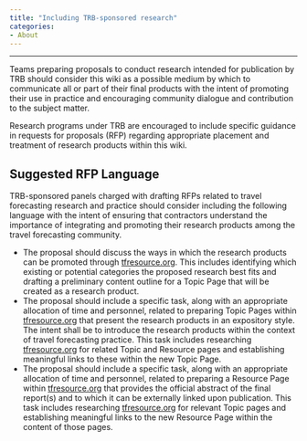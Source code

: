 ```yaml
---
title: "Including TRB-sponsored research"
categories:
- About
---
```


------------------------------------------------------------------------

Teams preparing proposals to conduct research intended for publication by TRB should consider this wiki as a possible medium by which to communicate all or part of their final products with the intent of promoting their use in practice and encouraging community dialogue and contribution to the subject matter.

Research programs under TRB are encouraged to include specific guidance in requests for proposals (RFP) regarding appropriate placement and treatment of research products within this wiki.

Suggested RFP Language
----------------------

TRB-sponsored panels charged with drafting RFPs related to travel forecasting research and practice should consider including the following language with the intent of ensuring that contractors understand the importance of integrating and promoting their research products among the travel forecasting community.

* The proposal should discuss the ways in which the research products can be promoted through [tfresource.org](http://tfresource.org). This includes identifying which existing or potential categories the proposed research best fits and drafting a preliminary content outline for a Topic Page that will be created as a research product.
* The proposal should include a specific task, along with an appropriate allocation of time and personnel, related to preparing Topic Pages within [tfresource.org](http://tfresource.org) that present the research products in an expository style. The intent shall be to introduce the research products within the context of travel forecasting practice. This task includes researching [tfresource.org](http://tfresource.org) for related Topic and Resource pages and establishing meaningful links to these within the new Topic Page.
* The proposal should include a specific task, along with an appropriate allocation of time and personnel, related to preparing a Resource Page within [tfresource.org](http://tfresource.org) that provides the official abstract of the final report(s) and to which it can be externally linked upon publication. This task includes researching [tfresource.org](http://tfresource.org) for relevant Topic pages and establishing meaningful links to the new Resource Page within the content of those pages.
